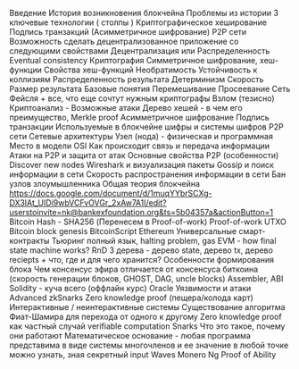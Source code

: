 
Введение
История возникновения блокчейна
Проблемы из истории
3 ключевые технологии ( столпы ) 
Криптографическое хеширование
Подпись транзакций (Асимметричное шифрование)
P2P сети
 Возможность сделать децентрализованное приложение со следующими свойствами
Децентрализация или Распределенность
Eventual consistency
Криптография
Симметричное шифрование, хеш-функции
Свойства хеш-функций
Необратимость
Устойчивость к коллизиям
Распределенность результата
Детерминизм
Скорость
Размер результата
Базовые понятия
Перемешивание
Просеевание
Сеть Фейсля + все, что еще сочтут нужным криптографы
Взлом (тезисно)
Криптоанализ - Возможные атаки
Дерево хешей - в чем его преимущество, Merkle proof
Асимметричное шифрование
Подпись транзакции
Используемые в блокчейне шифры и системы шифров
P2P сети
Сетевые архитектуры 
Узел (нода) - физическая и программная 
Место в модели OSI
Как происходит связь и передача информации
Атаки на P2P и защита от атак
Основные свойства P2P (особенности)
Discover new nodes
Wireshark и визуализация пакеты
Gossip и поиск информации в сети
Скорость распространения информации в сети
Бан узлов злоумышленника
Общая теория блокчейна
https://docs.google.com/document/d/1muqYYbrSCXg-DX3IAt_UIDi9wbVCFvOVGr_2xAw7A1I/edit?userstoinvite=nk@bankexfoundation.org&ts=5b04357a&actionButton=1
Bitcoin
Hash - SHA256 (Перенесем в Proof-of-work)
Proof-of-work
UTXO
Bitcoin block genesis
BitcoinScript
Ethereum
Универсальные смарт-контракты
Тьюринг полный язык, halting problem, gas
EVM - how final state machine works? RnD
3 дерева - дерево state, дерево tx, дерево reciepts + что, где и для чего хранится?
Особенности формирования блока
Чем консенсус эфира отличается от консенсуса биткоина (скорость генерации блоков,  GHOST, DAG, uncle blocks)
Assembler, ABI
Solidity - куча всего (оффлайн курс)
Oracle 
Уязвимости и атаки
Advanced
zkSnarks
Zero knowledge proof (пещера/колода карт)
Интерактивные / неинтерактивные системы
Существование алгоритма Фиат-Шамира для перехода от одного к другому
Zero knowledge proof как частный случай verifiable computation
Snarks
Что это такое, почему они работают
Математическое основание - любая программа представима в виде системы многочленов и ее значение в любой точке можно узнать, зная секретный input
Waves
Monero
Ng
Proof of Ability

